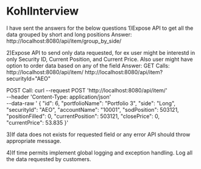 # KohlInterview
I have sent the answers for the below questions
1)Expose API to get all the data grouped by short and long positions
Answer:
http://localhost:8080/api/item/group_by_side/

2)Expose API to send only data requested, for ex user might be interestd in only 
 Security ID, Current Position, and Current Price. Also user might have option to order data based on any of the field
Answer:
GET Calls:
http://localhost:8080/api/item/
http://localhost:8080/api/item?securityId="AEO"

POST Call:
curl --request POST 'http://localhost:8080/api/item/' \
--header 'Content-Type: application/json' \
--data-raw ' {
        "id": 6,
        "portfolioName": "Portfolio 3",
        "side": "Long",
        "securityId": "AEO",
        "accountName": "10001",
        "sodPosition": 503121,
        "positionFilled": 0,
        "currentPosition": 503121,
        "closePrice": 0,
        "currentPrice": 53.835
    }'

3)If data does not exists for requested field or any error API should throw appropriate message.

4)If time permits implement global logging and exception handling. Log all the data requested by customers.

